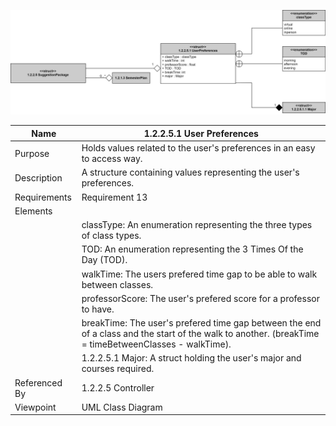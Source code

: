 ![Section Class Diagram](TeamTwoFiles/1.2.2.5.1UserPreferencesClassDiagram.svg)

| Name | 1.2.2.5.1 User Preferences |
| ----------- | ----------- |
| Purpose | Holds values related to the user's preferences in an easy to access way. |
| Description | A structure containing values representing the user's preferences. |
| Requirements | Requirement 13 |
| Elements |
| | classType: An enumeration representing the three types of class types. |
| | TOD: An enumeration representing the 3 Times Of the Day (TOD). |
| | walkTime: The users prefered time gap to be able to walk between classes. |
| | professorScore: The user's prefered score for a professor to have.|
| | breakTime: The user's prefered time gap between the end of a class and the start of the walk to another. (breakTime = timeBetweenClasses - walkTime).|
| | 1.2.2.5.1 Major: A struct holding the user's major and courses required. |
| Referenced By | 1.2.2.5 Controller |
| Viewpoint | UML Class Diagram|
